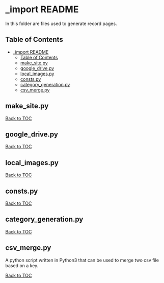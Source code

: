# _import README

In this folder are files used to generate record pages.

## Table of Contents

- [_import README](#import-readme)
    - [Table of Contents](#table-of-contents)
    - [make_site.py](#makesitepy)
    - [google_drive.py](#googledrivepy)
    - [local_images.py](#localimagespy)
    - [consts<i>.</i>py <!-- The <i> tag is to disable GFM autolinking https://gist.github.com/alexpeattie/4729247-->](#constsiipy----the-i-tag-is-to-disable-gfm-autolinking-httpsgistgithubcomalexpeattie4729247)
    - [category_generation.py](#categorygenerationpy)
    - [csv_merge.py](#csvmergepy)

## make_site.py

[Back to TOC](#table-of-contents)

## google_drive.py

[Back to TOC](#table-of-contents)

## local_images.py

[Back to TOC](#table-of-contents)

## consts<i>.</i>py <!-- The <i> tag is to disable GFM autolinking https://gist.github.com/alexpeattie/4729247-->

[Back to TOC](#table-of-contents)

## category_generation.py

[Back to TOC](#table-of-contents)

## csv_merge.py

A python script written in Python3 that can be used to merge two csv file based on a key.

[Back to TOC](#table-of-contents)
